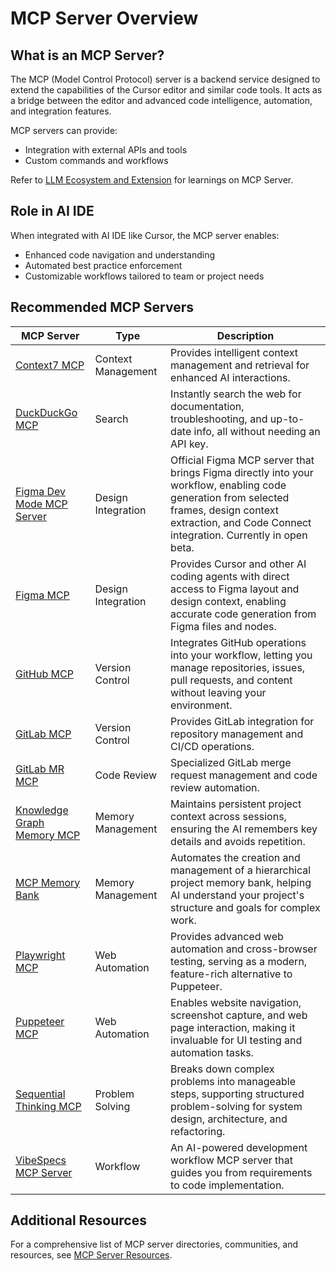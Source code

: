 # MCP Server Overview

## What is an MCP Server?

The MCP (Model Control Protocol) server is a backend service designed to extend the capabilities of the Cursor editor and similar code tools. It acts as a bridge between the editor and advanced code intelligence, automation, and integration features.

MCP servers can provide:

- Integration with external APIs and tools
- Custom commands and workflows

Refer to [LLM Ecosystem and Extension](https://ai-skills-baseline.swex.zuluplane.io/Building-GenAI-Solutions/03-LLM-Ecosystem-and-Extension.html) for learnings on MCP Server.

## Role in AI IDE

When integrated with AI IDE like Cursor, the MCP server enables:

- Enhanced code navigation and understanding
- Automated best practice enforcement
- Customizable workflows tailored to team or project needs

## Recommended MCP Servers

| MCP Server | Type | Description |
|------------|------|-------------|
| [Context7 MCP](https://github.com/upstash/context7-mcp) | Context Management | Provides intelligent context management and retrieval for enhanced AI interactions. |
| [DuckDuckGo MCP](https://github.com/nickclyde/duckduckgo-mcp-server) | Search | Instantly search the web for documentation, troubleshooting, and up-to-date info, all without needing an API key. |
| [Figma Dev Mode MCP Server](https://help.figma.com/hc/en-us/articles/32132100833559-Guide-to-the-Dev-Mode-MCP-Server) | Design Integration | Official Figma MCP server that brings Figma directly into your workflow, enabling code generation from selected frames, design context extraction, and Code Connect integration. Currently in open beta. |
| [Figma MCP](https://github.com/GLips/Figma-Context-MCP) | Design Integration | Provides Cursor and other AI coding agents with direct access to Figma layout and design context, enabling accurate code generation from Figma files and nodes. |
| [GitHub MCP](https://github.com/modelcontextprotocol/servers/tree/main/src/github) | Version Control | Integrates GitHub operations into your workflow, letting you manage repositories, issues, pull requests, and content without leaving your environment. |
| [GitLab MCP](https://github.com/smithery-ai/gitlab) | Version Control | Provides GitLab integration for repository management and CI/CD operations. |
| [GitLab MR MCP](https://github.com/kopfrechner/gitlab-mr-mcp) | Code Review | Specialized GitLab merge request management and code review automation. |
| [Knowledge Graph Memory MCP](https://github.com/modelcontextprotocol/servers/tree/main/src/memory) | Memory Management | Maintains persistent project context across sessions, ensuring the AI remembers key details and avoids repetition. |
| [MCP Memory Bank](https://github.com/ipospelov/mcp-memory-bank) | Memory Management | Automates the creation and management of a hierarchical project memory bank, helping AI understand your project's structure and goals for complex work. |
| [Playwright MCP](https://github.com/microsoft/playwright-mcp) | Web Automation | Provides advanced web automation and cross-browser testing, serving as a modern, feature-rich alternative to Puppeteer. |
| [Puppeteer MCP](https://github.com/modelcontextprotocol/servers/tree/main/src/puppeteer) | Web Automation | Enables website navigation, screenshot capture, and web page interaction, making it invaluable for UI testing and automation tasks. |
| [Sequential Thinking MCP](https://github.com/smithery-ai/server-sequential-thinking) | Problem Solving | Breaks down complex problems into manageable steps, supporting structured problem-solving for system design, architecture, and refactoring. |
| [VibeSpecs MCP Server](https://github.com/yinwm/vibedevtools/tree/main/vibedev-specs-mcp) | Workflow | An AI-powered development workflow MCP server that guides you from requirements to code implementation. |

## Additional Resources

For a comprehensive list of MCP server directories, communities, and resources, see [MCP Server Resources](mcp-server-resources.md).
